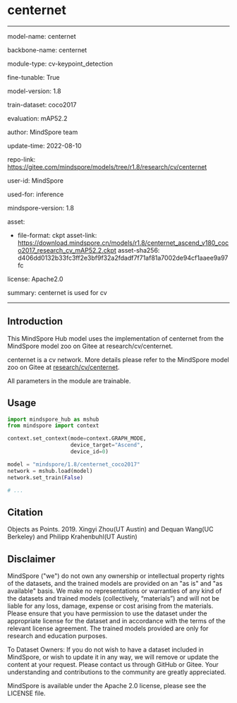 # centernet

---

model-name: centernet

backbone-name: centernet

module-type: cv-keypoint_detection

fine-tunable: True

model-version: 1.8

train-dataset: coco2017

evaluation: mAP52.2

author: MindSpore team

update-time: 2022-08-10

repo-link: <https://gitee.com/mindspore/models/tree/r1.8/research/cv/centernet>

user-id: MindSpore

used-for: inference

mindspore-version: 1.8

asset:

-
    file-format: ckpt
    asset-link: <https://download.mindspore.cn/models/r1.8/centernet_ascend_v180_coco2017_research_cv_mAP52.2.ckpt>
    asset-sha256: d406dd0132b33fc3ff2e3bf9f32a2fdadf7f71af81a7002de94cf1aaee9a97fc

license: Apache2.0

summary: centernet is used for cv

---

## Introduction

This MindSpore Hub model uses the implementation of centernet from the MindSpore model zoo on Gitee at research/cv/centernet.

centernet is a cv network. More details please refer to the MindSpore model zoo on Gitee at [research/cv/centernet](https://gitee.com/mindspore/models/blob/r1.8/research/cv/centernet/README.md).

All parameters in the module are trainable.

## Usage

```python
import mindspore_hub as mshub
from mindspore import context

context.set_context(mode=context.GRAPH_MODE,
                    device_target="Ascend",
                    device_id=0)

model = "mindspore/1.8/centernet_coco2017"
network = mshub.load(model)
network.set_train(False)

# ...
```

## Citation

Objects as Points. 2019. Xingyi Zhou(UT Austin) and Dequan Wang(UC Berkeley) and Philipp Krahenbuhl(UT Austin)

## Disclaimer

MindSpore ("we") do not own any ownership or intellectual property rights of the datasets, and the trained models are provided on an "as is" and "as available" basis. We make no representations or warranties of any kind of the datasets and trained models (collectively, “materials”) and will not be liable for any loss, damage, expense or cost arising from the materials. Please ensure that you have permission to use the dataset under the appropriate license for the dataset and in accordance with the terms of the relevant license agreement. The trained models provided are only for research and education purposes.

To Dataset Owners: If you do not wish to have a dataset included in MindSpore, or wish to update it in any way, we will remove or update the content at your request. Please contact us through GitHub or Gitee. Your understanding and contributions to the community are greatly appreciated.

MindSpore is available under the Apache 2.0 license, please see the LICENSE file.
